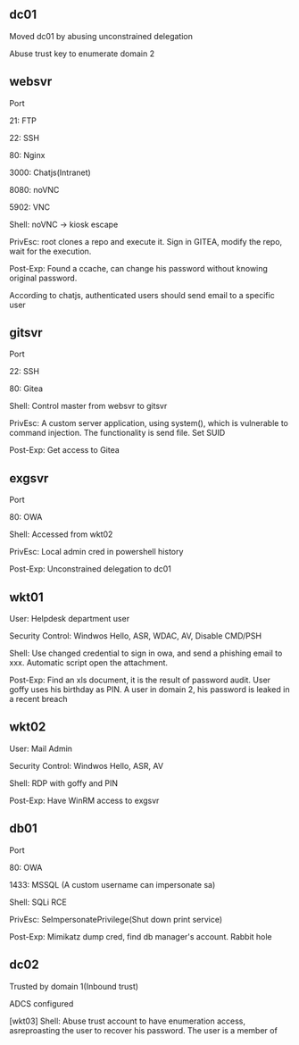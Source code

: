 
## dc01
Moved dc01 by abusing unconstrained delegation

Abuse trust key to enumerate domain 2


## websvr
Port

21: FTP

22: SSH

80: Nginx

3000: Chatjs(Intranet)

8080: noVNC

5902: VNC

Shell: noVNC -> kiosk escape

PrivEsc: root clones a repo and execute it. Sign in GITEA, modify the repo, wait for the execution.

Post-Exp: Found a ccache, can change his password without knowing original password.

According to chatjs, authenticated users should send email to a specific user

## gitsvr
Port

22: SSH

80: Gitea

Shell: Control master from websvr to gitsvr

PrivEsc: A custom server application, using system(), which is vulnerable to command injection. The functionality is send file. Set SUID

Post-Exp: Get access to Gitea

## exgsvr
Port

80: OWA

Shell: Accessed from wkt02

PrivEsc: Local admin cred in powershell history

Post-Exp: Unconstrained delegation to dc01




## wkt01 
User: Helpdesk department user

Security Control: Windwos Hello, ASR, WDAC, AV, Disable CMD/PSH

Shell: Use changed credential to sign in owa, and send a phishing email to xxx. Automatic script open the attachment.

Post-Exp: Find an xls document, it is the result of password audit. User goffy uses his birthday as PIN. A user in domain 2, his password is leaked in a recent breach 


## wkt02 
User: Mail Admin

Security Control: Windwos Hello, ASR, AV

Shell: RDP with goffy and PIN

Post-Exp: Have WinRM access to exgsvr


## db01
Port

80: OWA

1433: MSSQL (A custom username can impersonate sa)

Shell: SQLi RCE

PrivEsc: SeImpersonatePrivilege(Shut down print service)

Post-Exp: Mimikatz dump cred, find db manager's account. Rabbit hole





## dc02
Trusted by domain 1(Inbound trust)

ADCS configured




[wkt03]
Shell: Abuse trust account to have enumeration access, asreproasting the user to recover his password. The user is a member of 
